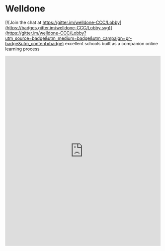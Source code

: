 # Welldone

[![Join the chat at https://gitter.im/welldone-CCC/Lobby](https://badges.gitter.im/welldone-CCC/Lobby.svg)](https://gitter.im/welldone-CCC/Lobby?utm_source=badge&utm_medium=badge&utm_campaign=pr-badge&utm_content=badge)
excellent schools built as a companion online learning process
<iframe src="https://www.facebook.com/plugins/post.php?href=https%3A%2F%2Fwww.facebook.com%2Fnotes%2Fharpianto-andi%2Fcreate-a-course%2F1795426270669227&width=500" width="500" height="612" style="border:none;overflow:hidden" scrolling="no" frameborder="0" allowTransparency="true"></iframe>
